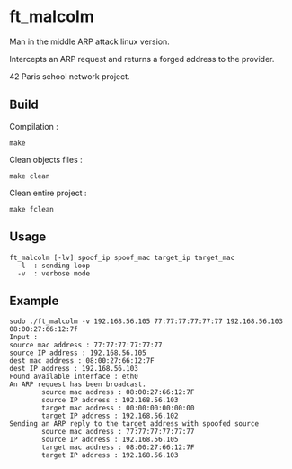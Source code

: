 # ft_malcolm

Man in the middle ARP attack linux version.

Intercepts an ARP request and returns a forged address to the provider.

42 Paris school network project.

## Build

Compilation :
```
make
```

Clean objects files :
```
make clean
```

Clean entire project :
```
make fclean
```

## Usage

```
ft_malcolm [-lv] spoof_ip spoof_mac target_ip target_mac
  -l  : sending loop
  -v  : verbose mode
```

## Example

```
sudo ./ft_malcolm -v 192.168.56.105 77:77:77:77:77:77 192.168.56.103 08:00:27:66:12:7f
Input :
source mac address : 77:77:77:77:77:77
source IP address : 192.168.56.105
dest mac address : 08:00:27:66:12:7F
dest IP address : 192.168.56.103
Found available interface : eth0
An ARP request has been broadcast.
        source mac address : 08:00:27:66:12:7F
        source IP address : 192.168.56.103
        target mac address : 00:00:00:00:00:00
        target IP address : 192.168.56.102
Sending an ARP reply to the target address with spoofed source
        source mac address : 77:77:77:77:77:77
        source IP address : 192.168.56.105
        target mac address : 08:00:27:66:12:7F
        target IP address : 192.168.56.103
```
